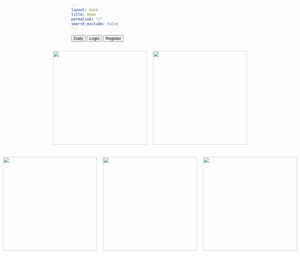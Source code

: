 ```yaml
---
layout: base
title: Home
permalink: "/"
search_exclude: false
---
```

<style>
    /* CSS for styling purposes (optional) */
    .feature {
      margin-bottom: 10px;
    }

    .top-container,
    .bottom-container {
      display: flex;
      justify-content: center;
      align-items: center;
      margin-top: 20px;
    }

    .element {
      margin: 10px;
    }

    /* Added styles for scaling images */
    .element img {
      width: 300px; /* Set your desired width */
      height: 300px; /* Set your desired height */
      object-fit: cover; /* Maintain aspect ratio */
    }
</style>

<html lang="en">
<div id="selectedAscii"></div>
  <a href="https://jplip.github.io/frontTri2/tracking/"><button class="btn">Daily</button></a>
  <a href="https://jplip.github.io/frontTri2/login/"><button class="btn">Login</button></a>
    <a href="https://jplip.github.io/frontTri2/Register/"><button class="btn">Register</button></a>
    <div class="top-container">
        <div class="element">
            <a href="https://jplip.github.io/frontTri2/exercise/">
        <img src="images/ExerciseHome.png">
            </a>
        </div>
        <div class="element">
            <a href="https://jplip.github.io/frontTri2/sleep/">
        <img src="images/SleepHome.png">
            </a>
        </div>
    </div>
    <div class="bottom-container">
        <div class="element">
            <a href="https://jplip.github.io/frontTri2/stress/">
        <img src="images/LessBlurryStress.png">
            </a>
        </div>
        <div class="element">
            <a href="https://jplip.github.io/frontTri2/food/">
        <img src="images/FoodHome.png">
            </a>
        </div>
        <div class="element">
            <a href="https://jplip.github.io/frontTri2/water/">
        <img src="images/WaterHome.png">
            </a>
        </div>
    </div>
<script>
// exercise-profiles.js

// Function to retrieve the selected profile from local storage
// exercise-profiles.js

// Function to retrieve the selected profile from local storage
function getSelectedProfile() {
    return localStorage.getItem('selectedProfile');
}

// ASCII art functions (unchanged)
function getProfileAscii(profile) {
            switch (profile) {
                case "profile1":
                    return `
                    ________
                    |      |
                    |      O
                    |     /|\\
                    |     / \\
                    |_________
                    `;
                case "profile2":
                    return `
                    \\    O
                     \\   |\\
                      \\  / \\
                       \\/___\\
                    `;
                case "profile3":
                    return `
                    __
                    ( o>
                    /)__)
                    - \\ \\
                       / /
                    `;
                case "profile4":
                    return `
                    +----+
                    |o o |
                    | \\  |
                    |  | |  
                    +-----+
                    `;
                case "profile5":
                    return `
                    \\_o< 
                    | \\ 
                    <_/ 
                    `;
                default:
                    return ""; // Set a default ASCII art or leave it empty
            }
        }


function displaySelectedProfile() {
    // Get the selected profile value
    var selectedProfile = getSelectedProfile();

    // Show the selected profile's ASCII art in the upper right corner
    var selectedAscii = document.getElementById("selectedAscii");
    selectedAscii.textContent = getProfileAscii(selectedProfile);
}

// Initial display when the page loads
displaySelectedProfile();

   
// Function to retrieve the selected profile from local storage
function getSelectedProfile() {
    var storedProfile = localStorage.getItem('selectedProfile');
    console.log(storedProfile);
    return localStorage.getItem('selectedProfile');
}

// Function to set a default profile in local storage


// ASCII art functions (unchanged)
function getProfileAscii(profile) {
            switch (profile) {
                case "profile1":
                    return `
                    ________
                    |      |
                    |      O
                    |     /|\\
                    |     / \\
                    |_________
                    `;
                case "profile2":
                    return `
                    \\    O
                     \\   |\\
                      \\  / \\
                       \\/___\\
                    `;
                case "profile3":
                    return `
                    __
                    ( o>
                    /)__)
                    - \\ \\
                       / /
                    `;
                case "profile4":
                    return `
                    +----+
                    |o o |
                    | \\  |
                    |  | |  
                    +-----+
                    `;
                case "profile5":
                    return `
                    \\_o< 
                    | \\ 
                    <_/ 
                    `;
                default:
                    return ""; // Set a default ASCII art or leave it empty
            }
        }


function displaySelectedProfile() {
    // Set a default profile if none is selected
    setDefaultProfile();

    // Get the selected profile value
    var selectedProfile = getSelectedProfile();

    // Show the selected profile's ASCII art in the upper right corner
    var selectedAscii = document.getElementById("selectedAscii");
    selectedAscii.textContent = getProfileAscii(selectedProfile);
}

// Initial display when the page loads
        displaySelectedProfile();

</script>

</script>



</html>


